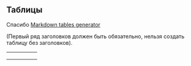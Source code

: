 ## Таблицы

Спасибо [Markdown tables generator](https://www.tablesgenerator.com/markdown_tables)

(Первый ряд заголовков должен быть обязательно, нельзя создать таблицу без заголовков).

|   |   |   |   |   |
|---|---|---|---|---|
|   |   |   |   |   |
|   |   |   |   |   |
|   |   |   |   |   |

